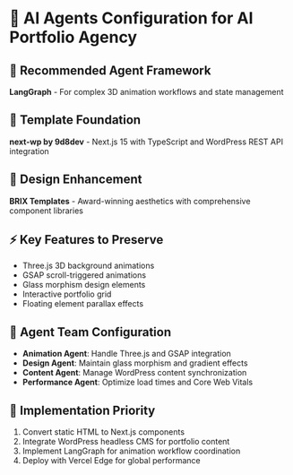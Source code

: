 # 🤖 AI Agents Configuration for AI Portfolio Agency

## 🎯 Recommended Agent Framework
**LangGraph** - For complex 3D animation workflows and state management

## 🚀 Template Foundation
**next-wp by 9d8dev** - Next.js 15 with TypeScript and WordPress REST API integration

## 🎨 Design Enhancement
**BRIX Templates** - Award-winning aesthetics with comprehensive component libraries

## ⚡ Key Features to Preserve
- Three.js 3D background animations
- GSAP scroll-triggered animations
- Glass morphism design elements
- Interactive portfolio grid
- Floating element parallax effects

## 🧠 Agent Team Configuration
- **Animation Agent**: Handle Three.js and GSAP integration
- **Design Agent**: Maintain glass morphism and gradient effects
- **Content Agent**: Manage WordPress content synchronization
- **Performance Agent**: Optimize load times and Core Web Vitals

## 🎯 Implementation Priority
1. Convert static HTML to Next.js components
2. Integrate WordPress headless CMS for portfolio content
3. Implement LangGraph for animation workflow coordination
4. Deploy with Vercel Edge for global performance